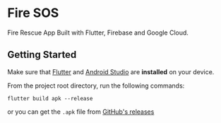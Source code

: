 # Fire SOS
Fire Rescue App Built with Flutter, Firebase and Google Cloud.

## Getting Started
Make sure that [Flutter](https://docs.flutter.dev/get-started/install) and [Android Studio](https://developer.android.com/studio) are **installed** on your device.

From the project root directory, run the following commands:
```shell
flutter build apk --release
```
or you can get the `.apk` file from [GitHub's releases](https://github.com/sownt/firesos/releases)